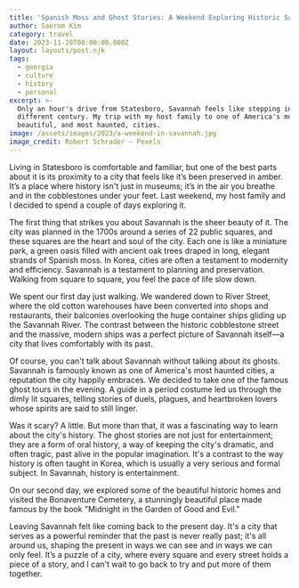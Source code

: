 ```yaml
---
title: 'Spanish Moss and Ghost Stories: A Weekend Exploring Historic Savannah'
author: Saerom Kim
category: travel
date: 2023-11-28T00:00:00.000Z
layout: layouts/post.njk
tags:
  - georgia
  - culture
  - history
  - personal
excerpt: >-
  Only an hour's drive from Statesboro, Savannah feels like stepping into a
  different century. My trip with my host family to one of America's most
  beautiful, and most haunted, cities.
image: /assets/images/2023/a-weekend-in-savannah.jpg
image_credit: Robert Schrader — Pexels
---
```


Living in Statesboro is comfortable and familiar, but one of the best parts about it is its proximity to a city that feels like it’s been preserved in amber. It’s a place where history isn't just in museums; it’s in the air you breathe and in the cobblestones under your feet. Last weekend, my host family and I decided to spend a couple of days exploring it.

The first thing that strikes you about Savannah is the sheer beauty of it. The city was planned in the 1700s around a series of 22 public squares, and these squares are the heart and soul of the city. Each one is like a miniature park, a green oasis filled with ancient oak trees draped in long, elegant strands of Spanish moss. In Korea, cities are often a testament to modernity and efficiency. Savannah is a testament to planning and preservation. Walking from square to square, you feel the pace of life slow down.

We spent our first day just walking. We wandered down to River Street, where the old cotton warehouses have been converted into shops and restaurants, their balconies overlooking the huge container ships gliding up the Savannah River. The contrast between the historic cobblestone street and the massive, modern ships was a perfect picture of Savannah itself—a city that lives comfortably with its past.

Of course, you can't talk about Savannah without talking about its ghosts. Savannah is famously known as one of America's most haunted cities, a reputation the city happily embraces. We decided to take one of the famous ghost tours in the evening. A guide in a period costume led us through the dimly lit squares, telling stories of duels, plagues, and heartbroken lovers whose spirits are said to still linger.

Was it scary? A little. But more than that, it was a fascinating way to learn about the city's history. The ghost stories are not just for entertainment; they are a form of oral history, a way of keeping the city's dramatic, and often tragic, past alive in the popular imagination. It's a contrast to the way history is often taught in Korea, which is usually a very serious and formal subject. In Savannah, history is entertainment.

On our second day, we explored some of the beautiful historic homes and visited the Bonaventure Cemetery, a stunningly beautiful place made famous by the book "Midnight in the Garden of Good and Evil."

Leaving Savannah felt like coming back to the present day. It's a city that serves as a powerful reminder that the past is never really past; it's all around us, shaping the present in ways we can see and in ways we can only feel. It’s a puzzle of a city, where every square and every street holds a piece of a story, and I can't wait to go back to try and put more of them together.
